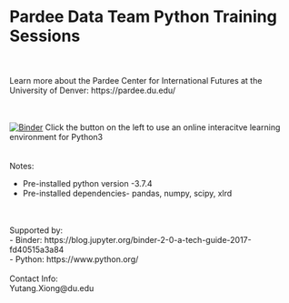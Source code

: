 # Pardee Data Team Python Training Sessions
 <br />
 <br />
Learn more about the Pardee Center for International Futures at the University of Denver: https://pardee.du.edu/
 <br />
 <br />
 <br />
 
[![Binder](https://mybinder.org/badge_logo.svg)](https://mybinder.org/v2/gh/quciet/Pardee_Data_Team_Python/master?filepath=Note%20Books)
Click the button on the left to use an online interacitve learning environment for Python3  
<br />
<br />
Notes: <br />
- Pre-installed python version -3.7.4 <br />
- Pre-installed dependencies- pandas, numpy, scipy, xlrd
<br />
<br />
Supported by: <br />
- Binder: https://blog.jupyter.org/binder-2-0-a-tech-guide-2017-fd40515a3a84 <br />
- Python: https://www.python.org/
<br />
<br />
Contact Info: <br />
Yutang.Xiong@du.edu


